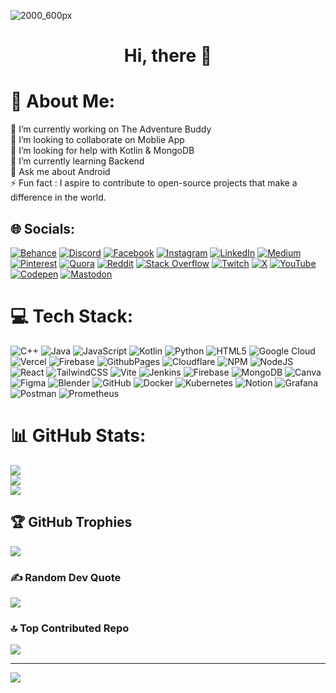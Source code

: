 ![2000_600px](https://user-images.githubusercontent.com/62327688/230877301-70600165-5aba-4091-998b-c76af3cf0b27.gif)


<h1 align=center>Hi, there 👋<h1>



# 💫 About Me:
🔭 I’m currently working on The Adventure Buddy<br>👯 I’m looking to collaborate on Moblie App<br>🤝 I’m looking for help with Kotlin & MongoDB<br>🌱 I’m currently learning Backend<br>💬 Ask me about Android<br>⚡ Fun fact : I aspire to contribute to open-source projects that make a difference in the world.


## 🌐 Socials:
[![Behance](https://img.shields.io/badge/Behance-1769ff?logo=behance&logoColor=white)](https://behance.net/arqam365) [![Discord](https://img.shields.io/badge/Discord-%237289DA.svg?logo=discord&logoColor=white)](https://discord.gg/arqam365) [![Facebook](https://img.shields.io/badge/Facebook-%231877F2.svg?logo=Facebook&logoColor=white)](https://facebook.com/arqam365) [![Instagram](https://img.shields.io/badge/Instagram-%23E4405F.svg?logo=Instagram&logoColor=white)](https://instagram.com/arqam365) [![LinkedIn](https://img.shields.io/badge/LinkedIn-%230077B5.svg?logo=linkedin&logoColor=white)](https://linkedin.com/in/arqam365) [![Medium](https://img.shields.io/badge/Medium-12100E?logo=medium&logoColor=white)](https://medium.com/@arqam365) [![Pinterest](https://img.shields.io/badge/Pinterest-%23E60023.svg?logo=Pinterest&logoColor=white)](https://pinterest.com/arqam365) [![Quora](https://img.shields.io/badge/Quora-%23B92B27.svg?logo=Quora&logoColor=white)](https://quora.com/profile/Arqam-Ahmad-9) [![Reddit](https://img.shields.io/badge/Reddit-%23FF4500.svg?logo=Reddit&logoColor=white)](https://reddit.com/user/arqam365) [![Stack Overflow](https://img.shields.io/badge/-Stackoverflow-FE7A16?logo=stack-overflow&logoColor=white)]([https://stackoverflow.com/users/arqam365](https://stackoverflow.com/users/15816773/arqam-ahmad-siddiqui)) [![Twitch](https://img.shields.io/badge/Twitch-%239146FF.svg?logo=Twitch&logoColor=white)](https://twitch.tv/arqam365) [![X](https://img.shields.io/badge/X-black.svg?logo=X&logoColor=white)](https://x.com/arqam365) [![YouTube](https://img.shields.io/badge/YouTube-%23FF0000.svg?logo=YouTube&logoColor=white)](https://youtube.com/@arqam365) [![Codepen](https://img.shields.io/badge/Codepen-000000?style=for-the-badge&logo=codepen&logoColor=white)](https://codepen.io/arqam365) [![Mastodon](https://img.shields.io/badge/-MASTODON-%232B90D9?style=for-the-badge&logo=mastodon&logoColor=white)](https://mastodon.social/@arqam365) 

# 💻 Tech Stack:
![C++](https://img.shields.io/badge/c++-%2300599C.svg?style=flat&logo=c%2B%2B&logoColor=white) ![Java](https://img.shields.io/badge/java-%23ED8B00.svg?style=flat&logo=openjdk&logoColor=white) ![JavaScript](https://img.shields.io/badge/javascript-%23323330.svg?style=flat&logo=javascript&logoColor=%23F7DF1E) ![Kotlin](https://img.shields.io/badge/kotlin-%237F52FF.svg?style=flat&logo=kotlin&logoColor=white) ![Python](https://img.shields.io/badge/python-3670A0?style=flat&logo=python&logoColor=ffdd54) ![HTML5](https://img.shields.io/badge/html5-%23E34F26.svg?style=flat&logo=html5&logoColor=white) ![Google Cloud](https://img.shields.io/badge/GoogleCloud-%234285F4.svg?style=flat&logo=google-cloud&logoColor=white) ![Vercel](https://img.shields.io/badge/vercel-%23000000.svg?style=flat&logo=vercel&logoColor=white) ![Firebase](https://img.shields.io/badge/firebase-%23039BE5.svg?style=flat&logo=firebase) ![GithubPages](https://img.shields.io/badge/github%20pages-121013?style=flat&logo=github&logoColor=white) ![Cloudflare](https://img.shields.io/badge/Cloudflare-F38020?style=flat&logo=Cloudflare&logoColor=white) ![NPM](https://img.shields.io/badge/NPM-%23CB3837.svg?style=flat&logo=npm&logoColor=white) ![NodeJS](https://img.shields.io/badge/node.js-6DA55F?style=flat&logo=node.js&logoColor=white) ![React](https://img.shields.io/badge/react-%2320232a.svg?style=flat&logo=react&logoColor=%2361DAFB) ![TailwindCSS](https://img.shields.io/badge/tailwindcss-%2338B2AC.svg?style=flat&logo=tailwind-css&logoColor=white) ![Vite](https://img.shields.io/badge/vite-%23646CFF.svg?style=flat&logo=vite&logoColor=white) ![Jenkins](https://img.shields.io/badge/jenkins-%232C5263.svg?style=flat&logo=jenkins&logoColor=white) ![Firebase](https://img.shields.io/badge/firebase-a08021?style=flat&logo=firebase&logoColor=ffcd34) ![MongoDB](https://img.shields.io/badge/MongoDB-%234ea94b.svg?style=flat&logo=mongodb&logoColor=white) ![Canva](https://img.shields.io/badge/Canva-%2300C4CC.svg?style=flat&logo=Canva&logoColor=white) ![Figma](https://img.shields.io/badge/figma-%23F24E1E.svg?style=flat&logo=figma&logoColor=white) ![Blender](https://img.shields.io/badge/blender-%23F5792A.svg?style=flat&logo=blender&logoColor=white) ![GitHub](https://img.shields.io/badge/github-%23121011.svg?style=flat&logo=github&logoColor=white) ![Docker](https://img.shields.io/badge/docker-%230db7ed.svg?style=flat&logo=docker&logoColor=white) ![Kubernetes](https://img.shields.io/badge/kubernetes-%23326ce5.svg?style=flat&logo=kubernetes&logoColor=white) ![Notion](https://img.shields.io/badge/Notion-%23000000.svg?style=flat&logo=notion&logoColor=white) ![Grafana](https://img.shields.io/badge/grafana-%23F46800.svg?style=flat&logo=grafana&logoColor=white) ![Postman](https://img.shields.io/badge/Postman-FF6C37?style=flat&logo=postman&logoColor=white) ![Prometheus](https://img.shields.io/badge/Prometheus-E6522C?style=flat&logo=Prometheus&logoColor=white)
# 📊 GitHub Stats:
![](https://github-readme-stats.vercel.app/api?username=arqam365&theme=merko&hide_border=false&include_all_commits=true&count_private=true)<br/>
![](https://github-readme-streak-stats.herokuapp.com/?user=arqam365&theme=merko&hide_border=false)<br/>
![](https://github-readme-stats.vercel.app/api/top-langs/?username=arqam365&theme=merko&hide_border=false&include_all_commits=true&count_private=true&layout=compact)

## 🏆 GitHub Trophies
![](https://github-profile-trophy.vercel.app/?username=arqam365&theme=radical&no-frame=false&no-bg=false&margin-w=4)

### ✍️ Random Dev Quote
![](https://quotes-github-readme.vercel.app/api?type=horizontal&theme=radical)

### 🔝 Top Contributed Repo
![](https://github-contributor-stats.vercel.app/api?username=arqam365&limit=5&theme=dark&combine_all_yearly_contributions=true)

---
[![](https://visitcount.itsvg.in/api?id=arqam365&icon=5&color=5)](https://visitcount.itsvg.in)

<!-- Proudly created with GPRM ( https://gprm.itsvg.in ) -->
